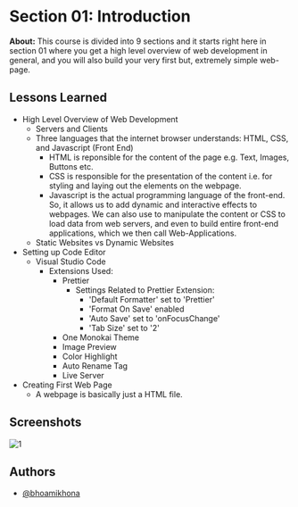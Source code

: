 # Section 01: Introduction

**About:** This course is divided into 9 sections and it starts right here in section 01 where you get a high level overview of web development in general, and you will also build your very first but, extremely simple web-page.

## Lessons Learned

- High Level Overview of Web Development
  - Servers and Clients
  - Three languages that the internet browser understands: HTML, CSS, and Javascript (Front End)
    - HTML is reponsible for the content of the page e.g. Text, Images, Buttons etc.
    - CSS is responsible for the presentation of the content i.e. for styling and laying out the elements on the webpage.
    - Javascript is the actual programming language of the front-end. So, it allows us to add dynamic and interactive effects to webpages. We can also use to manipulate the content or CSS to load data from web servers, and even to build entire front-end applications, which we then call Web-Applications.
  - Static Websites vs Dynamic Websites
- Setting up Code Editor
  - Visual Studio Code
    - Extensions Used:
      - Prettier
        - Settings Related to Prettier Extension:
          - 'Default Formatter' set to 'Prettier'
          - 'Format On Save' enabled
          - 'Auto Save' set to 'onFocusChange'
          - 'Tab Size' set to '2'
      - One Monokai Theme
      - Image Preview
      - Color Highlight
      - Auto Rename Tag
      - Live Server
- Creating First Web Page
  - A webpage is basically just a HTML file.

## Screenshots

![1](https://user-images.githubusercontent.com/50435319/225618267-158102bc-5643-4fb3-9cc6-4d2e278358cf.PNG)

## Authors

- [@bhoamikhona](https://github.com/bhoamikhona)
